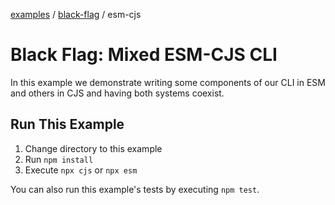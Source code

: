 [examples][1] / [black-flag][2] / esm-cjs

# Black Flag: Mixed ESM-CJS CLI

In this example we demonstrate writing some components of our CLI in ESM and
others in CJS and having both systems coexist.

## Run This Example

1. Change directory to this example
2. Run `npm install`
3. Execute `npx cjs` or `npx esm`

You can also run this example's tests by executing `npm test`.

[1]: ../../README.md
[2]: ../README.md
